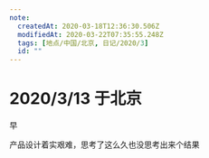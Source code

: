 ```yaml
---
note:
  createdAt: 2020-03-18T12:36:30.506Z
  modifiedAt: 2020-03-22T07:35:55.248Z
  tags: [地点/中国/北京, 日记/2020/3]
  id: ""
---
```


# 2020/3/13 于北京

<!-- @timer "date":"Fri Mar 13 2020 08:17:12 GMT+0800 (CST)" -->

早

<!-- @timer "date":"Fri Mar 13 2020 23:13:53 GMT+0800 (CST)","duration":"about 15 hours" -->

产品设计着实艰难，思考了这么久也没思考出来个结果
